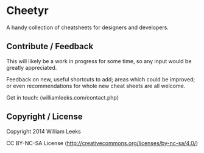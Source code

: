 # Cheetyr

A handy collection of cheatsheets for designers and developers.

## Contribute / Feedback

This will likely be a work in progress for some time, so any input would be greatly appreciated.

Feedback on new, useful shortcuts to add; areas which could be improved; or even recommendations for whole new cheat sheets are all welcome.

Get in touch: (williamleeks.com/contact.php)

## Copyright / License

Copyright 2014 William Leeks

CC BY-NC-SA License (http://creativecommons.org/licenses/by-nc-sa/4.0/)


